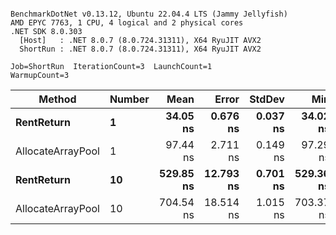 ```

BenchmarkDotNet v0.13.12, Ubuntu 22.04.4 LTS (Jammy Jellyfish)
AMD EPYC 7763, 1 CPU, 4 logical and 2 physical cores
.NET SDK 8.0.303
  [Host]   : .NET 8.0.7 (8.0.724.31311), X64 RyuJIT AVX2
  ShortRun : .NET 8.0.7 (8.0.724.31311), X64 RyuJIT AVX2

Job=ShortRun  IterationCount=3  LaunchCount=1  
WarmupCount=3  

```
| Method            | Number | Mean      | Error     | StdDev   | Min       | Max       | Allocated |
|------------------ |------- |----------:|----------:|---------:|----------:|----------:|----------:|
| **RentReturn**        | **1**      |  **34.05 ns** |  **0.676 ns** | **0.037 ns** |  **34.02 ns** |  **34.09 ns** |         **-** |
| AllocateArrayPool | 1      |  97.44 ns |  2.711 ns | 0.149 ns |  97.29 ns |  97.59 ns |         - |
| **RentReturn**        | **10**     | **529.85 ns** | **12.793 ns** | **0.701 ns** | **529.36 ns** | **530.65 ns** |         **-** |
| AllocateArrayPool | 10     | 704.54 ns | 18.514 ns | 1.015 ns | 703.37 ns | 705.22 ns |         - |
